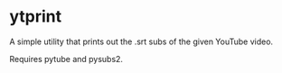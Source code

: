 # ytprint
A simple utility that prints out the .srt subs of the given YouTube video.

Requires pytube and pysubs2.
